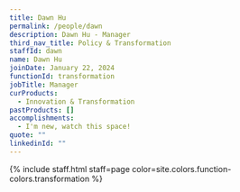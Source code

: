 ```yaml
---
title: Dawn Hu
permalink: /people/dawn
description: Dawn Hu - Manager
third_nav_title: Policy & Transformation
staffId: dawn
name: Dawn Hu
joinDate: January 22, 2024
functionId: transformation
jobTitle: Manager
curProducts:
  - Innovation & Transformation
pastProducts: []
accomplishments:
  - I'm new, watch this space!
quote: ""
linkedinId: ""
---
```


{% include staff.html staff=page color=site.colors.function-colors.transformation %}
